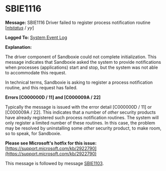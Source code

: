 # SBIE1116

**Message:** SBIE1116 Driver failed to register process notification routine [_[ntstatus](NtStatusCodes.md)_ / _yy_]

**Logged To:** [System Event Log](SystemEventLog.md)

**Explanation:**

The driver component of Sandboxie could not complete initialization. This message indicates that Sandboxie asked the system to provide notifications when processes (applications) start and stop, but the system was not able to accommodate this request.

In technical terms, Sandboxie is asking to register a process notification routine, and this request has failed.

**Errors [C000000D / 11] and [C000009A / 22]**

Typically the message is issued with the error detail [C000000D / 11] or [C000009A / 22]. This indicates that a number of _other_ security products have already registered such process notification routines. The system will only register a limited number of these routines. In this case, the problem may be resolved by uninstalling some _other_ security product, to make room, so to speak, for Sandboxie.

**Please see Microsoft's hotfix for this issue:** [https://support.microsoft.com/kb/2922790](https://support.microsoft.com/kb/2922790)

This message is followed by message [SBIE1103](SBIE1103.md).

